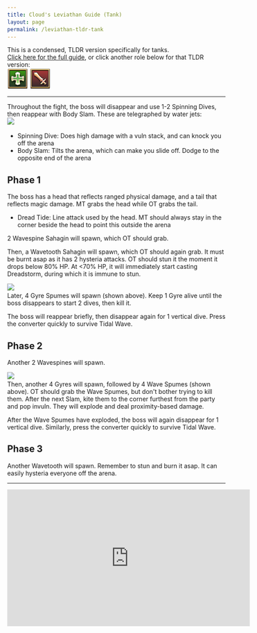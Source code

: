 ```yaml
---
title: Cloud's Leviathan Guide (Tank)
layout: page
permalink: /leviathan-tldr-tank
---
```


This is a condensed, TLDR version specifically for tanks.\
[Click here for the full guide](leviathan), or click another role below for that TLDR version:\
[![](../../images/icons/healer.png)](leviathan-tldr-healer)
[![](../../images/icons/dps.png)](leviathan-tldr-dps)

---

Throughout the fight, the boss will disappear and use 1-2 Spinning Dives, then reappear with Body Slam. These are telegraphed by water jets:\
<img class="border" src="images/leviathan-water-jet.png" height="300" />

- Spinning Dive: Does high damage with a vuln stack, and can knock you off the arena
- Body Slam: Tilts the arena, which can make you slide off. Dodge to the opposite end of the arena

## Phase 1

The boss has a head that reflects ranged physical damage, and a tail that reflects magic damage. MT grabs the head while OT grabs the tail.

- Dread Tide: Line attack used by the head. MT should always stay in the corner beside the head to point this outside the arena

2 Wavespine Sahagin will spawn, which OT should grab.

Then, a Wavetooth Sahagin will spawn, which OT should again grab. It must be burnt asap as it has 2 hysteria attacks. OT should stun it the moment it drops below 80% HP. At <70% HP, it will immediately start casting Dreadstorm, during which it is immune to stun.

<img class="border" src="images/leviathan-gyre-spume.png" width="200" />\
Later, 4 Gyre Spumes will spawn (shown above). Keep 1 Gyre alive until the boss disappears to start 2 dives, then kill it.

The boss will reappear briefly, then disappear again for 1 vertical dive. Press the converter quickly to survive Tidal Wave.

## Phase 2

Another 2 Wavespines will spawn.

<img class="border" src="images/leviathan-wave-spume.png" width="200" />\
Then, another 4 Gyres will spawn, followed by 4 Wave Spumes (shown above). OT should grab the Wave Spumes, but don't bother trying to kill them. After the next Slam, kite them to the corner furthest from the party and pop invuln. They will explode and deal proximity-based damage.

After the Wave Spumes have exploded, the boss will again disappear for 1 vertical dive. Similarly, press the converter quickly to survive Tidal Wave.

## Phase 3

Another Wavetooth will spawn. Remember to stun and burn it asap. It can easily hysteria everyone off the arena.

---

<iframe width="560" height="315" src="https://www.youtube-nocookie.com/embed/2HHNnIJInFA" title="YouTube video player" frameborder="0" allow="accelerometer; autoplay; clipboard-write; encrypted-media; gyroscope; picture-in-picture; web-share" allowfullscreen></iframe>
